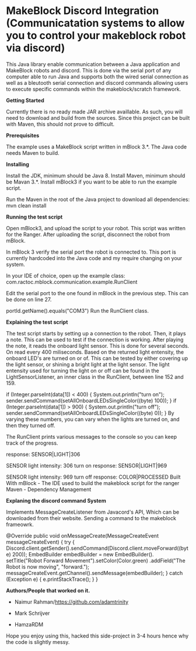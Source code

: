 <h1>MakeBlock Discord Integration (Communicatation systems to allow you to control your makeblock robot via discord)</h1>

This Java library enable communication between a Java application and MakeBlock robots and discord. This is done via the serial port of any computer able to run Java and supports both the wired serial connection as well as a bleutooth serial connection and discord commands allowing users to execute specific commands within the makeblock/scratch framework.

<b>Getting Started</b>

Currently there is no ready made JAR archive availlable. As such, you will need to download and build from the sources. Since this project can be built with Maven, this should not prove to difficult.

<b>Prerequisites</b>

The example uses a MakeBlock script written in mBlock 3.*. The Java code needs Maven to build.

<b>Installing</b>

Install the JDK, minimum should be Java 8. Install Maven, minimum should be Mavan 3.*. Install mBlock3 if you want to be able to run the example script.

Run the Maven in the root of the Java project to download all dependencies: mvn clean install

<b>Running the test script</b>

Open mBlock3, and upload the script to your robot. This script was written for the Ranger. After uploading the script, disconnect the robot from mBlock.

In mBlock 3 verify the serial port the robot is connected to. This port is currently hardcoded into the Java code and my require changing on your system.

In your IDE of choice, open up the example class: com.ractoc.mblock.communication.example.RunClient

Edit the serial port to the one found in mBlock in the previous step. This can be done on line 27.

portId.getName().equals("COM3")
Run the RunClient class.

<b>Explaining the test script</b>

The test script starts by setting up a connection to the robot. Then, it plays a note. This can be used to test if the connection is working. After playing the note, it reads the onboard light sensor. This is done for several seconds. On read every 400 miliseconds. Based on the returned light entensity, the onboard LED's are turned on or of. This can be tested by either covering up the light sensor, or shining a bright light at the light sensor. The light entensity used for turning the light on or off can be found in the LightSensorListener, an inner class in the RunClient, between line 152 and 159.

if (Integer.parseInt(data[1]) < 400) {
    System.out.println("turn on");
    sender.sendCommand(setAllOnboardLEDsSingleColor((byte) 100));
}
if (Integer.parseInt(data[1]) > 900) {
    System.out.println("turn off");
    sender.sendCommand(setAllOnboardLEDsSingleColor((byte) 0));
}
By varying these numbers, you can vary when the lights are turned on, and then they turned off.

The RunClient prints various messages to the console so you can keep track of the progress.

response: SENSOR|LIGHT|306

SENSOR
light intensity: 306
turn on
response: SENSOR|LIGHT|969
  
SENSOR
light intensity: 969
turn off
response: COLOR|PROCESSED
Built With
mBlock - The IDE used to build the makeblock script for the ranger
Maven - Dependency Management

<b>Explaning the discord command System</b>

Implements MessageCreateListener from Javacord's API, Which can be downloaded from their website.
Sending a command to the makeblock frameowrk.

@Override
    public void onMessageCreate(MessageCreateEvent messageCreateEvent) {
    	try {
    		Discord.client.getSender().sendCommand(Discord.client.moveForward((byte) 200));
            EmbedBuilder embedBuilder = new EmbedBuilder().
                    setTitle("Robot Forward Movement").setColor(Color.green)
                    .addField("The Robot is now moving", "forward."); 
            messageCreateEvent.getChannel().sendMessage(embedBuilder);
    	} catch (Exception e) {
    		e.printStackTrace();
    	}
    }

<b>Authors/People that worked on it.</b>

- Naimur Rahman/https://github.com/adamtrinity

- Mark Schrijver

- HamzaRDM


Hope you enjoy using this, hacked this side-project in 3-4 hours hence why the code is slightly messy.
